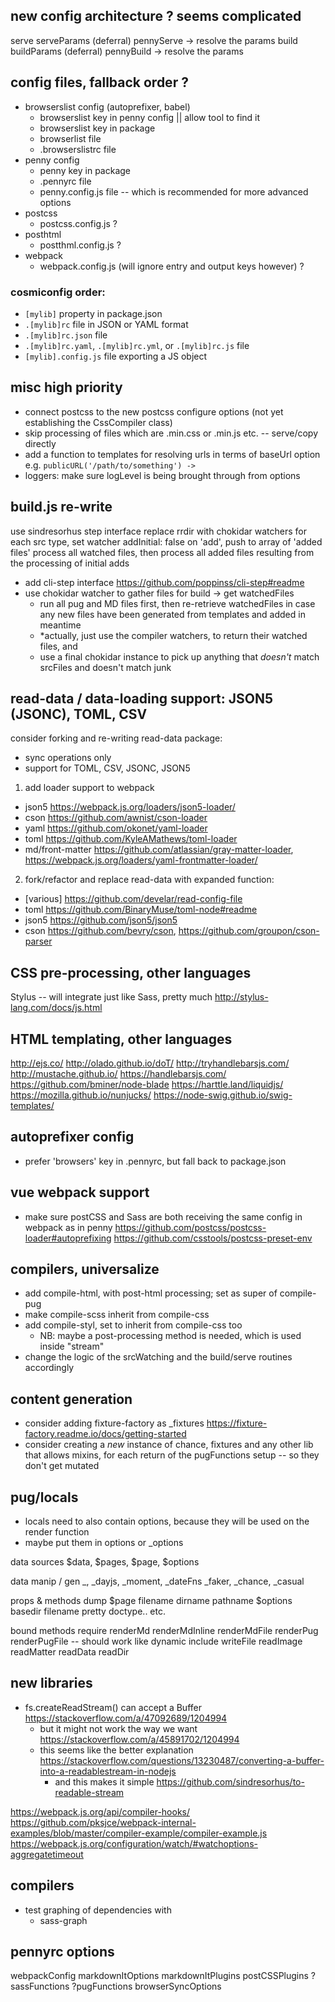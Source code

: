 ## new config architecture ? seems complicated

serve
  serveParams (deferral)
  pennyServe
    -> resolve the params
build
  buildParams (deferral)
  pennyBuild
    -> resolve the params

## config files, fallback order ?

- browserslist config (autoprefixer, babel)
  - browserslist key in penny config || allow tool to find it
  - browserslist key in package
  - browserlist file
  - .browserslistrc file
- penny config
  - penny key in package
  - .pennyrc file
  - penny.config.js file -- which is recommended for more advanced options
- postcss
  - postcss.config.js ?
- posthtml
  - postthml.config.js ?
- webpack
  - webpack.config.js (will ignore entry and output keys however) ?

### cosmiconfig order:

- `[mylib]` property in package.json
- `.[mylib]rc` file in JSON or YAML format
- `.[mylib]rc.json` file
- `.[mylib]rc.yaml`, `.[mylib]rc.yml`, or `.[mylib]rc.js` file
- `[mylib].config.js` file exporting a JS object

## misc high priority

- connect postcss to the new postcss configure options (not yet establishing the CssCompiler class)
- skip processing of files which are .min.css or .min.js etc. -- serve/copy directly
- add a function to templates for resolving urls in terms of baseUrl option e.g. `publicURL('/path/to/something') ->`
- loggers: make sure logLevel is being brought through from options

## build.js re-write

use sindresorhus step interface
replace rrdir with chokidar watchers
for each src type, set watcher
  addInitial: false
  on 'add', push to array of 'added files'
  process all watched files, then
    process all added files resulting from the processing of initial adds

- add cli-step interface https://github.com/poppinss/cli-step#readme
- use chokidar watcher to gather files for build -> get watchedFiles
  - run all pug and MD files first, then re-retrieve watchedFiles in case any new files have been generated from templates and added in meantime
  - *actually, just use the compiler watchers, to return their watched files, and
  - use a final chokidar instance to pick up anything that *doesn't* match srcFiles and doesn't match junk

## read-data / data-loading support: JSON5 (JSONC), TOML, CSV

consider forking and re-writing read-data package:
  - sync operations only
  - support for TOML, CSV, JSONC, JSON5

1. add loader support to webpack
  - json5 https://webpack.js.org/loaders/json5-loader/
  - cson https://github.com/awnist/cson-loader
  - yaml https://github.com/okonet/yaml-loader
  - toml https://github.com/KyleAMathews/toml-loader
  - md/front-matter https://github.com/atlassian/gray-matter-loader, https://webpack.js.org/loaders/yaml-frontmatter-loader/

2. fork/refactor and replace read-data with expanded function:
  - [various] https://github.com/develar/read-config-file
  - toml https://github.com/BinaryMuse/toml-node#readme
  - json5 https://github.com/json5/json5
  - cson https://github.com/bevry/cson, https://github.com/groupon/cson-parser

## CSS pre-processing, other languages

Stylus -- will integrate just like Sass, pretty much
http://stylus-lang.com/docs/js.html

## HTML templating, other languages

http://ejs.co/
http://olado.github.io/doT/
http://tryhandlebarsjs.com/
http://mustache.github.io/
https://handlebarsjs.com/
https://github.com/bminer/node-blade
https://harttle.land/liquidjs/
https://mozilla.github.io/nunjucks/
https://node-swig.github.io/swig-templates/

## autoprefixer config

- prefer 'browsers' key in .pennyrc, but fall back to package.json

## vue webpack support

- make sure postCSS and Sass are both receiving the same config in webpack as in penny
  https://github.com/postcss/postcss-loader#autoprefixing
  https://github.com/csstools/postcss-preset-env

## compilers, universalize

- add compile-html, with post-html processing; set as super of compile-pug
- make compile-scss inherit from compile-css
- add compile-styl, set to inherit from compile-css too
  - NB: maybe a post-processing method is needed, which is used inside "stream"
- change the logic of the srcWatching and the build/serve routines accordingly

## content generation

- consider adding fixture-factory as _fixtures
  https://fixture-factory.readme.io/docs/getting-started
- consider creating a *new* instance of chance, fixtures and any other lib that allows mixins, for each return of the pugFunctions setup -- so they don't get mutated

## pug/locals

- locals need to also contain options, because they will be used on the render function
- maybe put them in options or _options

data sources
  $data, $pages, $page, $options

data manip / gen
  _, _dayjs, _moment, _dateFns
  _faker, _chance, _casual

props & methods
  dump
  $page
    filename
    dirname
    pathname
  $options
    basedir
    filename
    pretty
    doctype.. etc.

bound methods
  require
  renderMd
  renderMdInline
  renderMdFile
  renderPug
  renderPugFile -- should work like dynamic include
  writeFile
  readImage
  readMatter
  readData
  readDir


## new libraries

- fs.createReadStream() can accept a Buffer https://stackoverflow.com/a/47092689/1204994
  - but it might not work the way we want https://stackoverflow.com/a/45891702/1204994
  - this seems like the better explanation https://stackoverflow.com/questions/13230487/converting-a-buffer-into-a-readablestream-in-nodejs
    - and this makes it simple https://github.com/sindresorhus/to-readable-stream


https://webpack.js.org/api/compiler-hooks/
https://github.com/pksjce/webpack-internal-examples/blob/master/compiler-example/compiler-example.js
https://webpack.js.org/configuration/watch/#watchoptions-aggregatetimeout

## compilers

- test graphing of dependencies with
  - sass-graph

## pennyrc options

webpackConfig
markdownItOptions
markdownItPlugins
postCSSPlugins
?sassFunctions
?pugFunctions
browserSyncOptions
